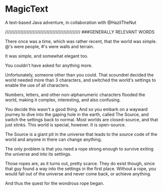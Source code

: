 # MagicText
A text-based Java adventure, in collaboration with @HazilTheNut


/////////////////////////////////////////////////
###GENERALLY RELEVANT WORDS   


<story>
There once was a time, which was rather recent, that the world was simple. @'s were people, #'s were walls and terrain.

It was simple, and somewhat elegant too.

You couldn't have asked for anything more.


Unfortunately, someone other than you could. That scoundrel decided the world needed more than 3 characters, and
 switched the world's settings to enable the use of all characters.



Numbers, letters, and other non-alphanumeric characters flooded the world, making it complex, interesting, and also
 confusing.



You decide this wasn't a good thing. And so you embark on a wayward journey to dive into the gaping hole in the earth,
 called The Source, and switch the settings back to normal.  Most worlds are closed-source, and that just stinks. This
 world is special, however.  It is open-source. 

The Source is a giant pit in the universe that leads to the source code
 of the world and anyone in there can change anything.


The only problem is that you need a rope strong enough to survive exiting the universe and into its settings. 

Those ropes are, as it turns out, pretty scarce. They do exist though, since that guy found a way into the settings in
 the first place. Without a rope, you would fall out of the universe and never come back, or achieve anything.



And thus the quest for the wondrous rope began.


</story>
